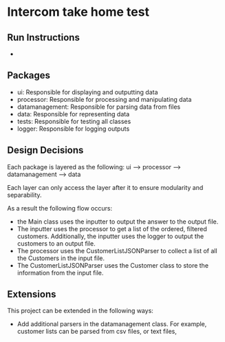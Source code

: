 # Intercom take home test

## Run Instructions
- 

## Packages
- ui: Responsible for displaying and outputting data
- processor: Responsible for processing and manipulating data
- datamanagement: Responsible for parsing data from files
- data: Responsible for representing data
- tests: Responsible for testing all classes
- logger: Responsible for logging outputs

## Design Decisions
Each package is layered as the following:
ui --> processor --> datamanagement --> data

Each layer can only access the layer after it to ensure modularity and separability.

As a result the following flow occurs:

- the Main class uses the inputter to output the answer to the output file.
- The inputter uses the processor to get a list of the ordered, filtered customers. Additionally, the inputter uses the logger to output the customers to an output file.
- The processor uses the CustomerListJSONParser to collect a list of all the Customers in the input file.
- The CustomerListJSONParser uses the Customer class to store the information from the input file.

## Extensions
This project can be extended in the following ways:

- Add additional parsers in the datamanagement class. For example, customer lists can be parsed from csv files, or text files, 



